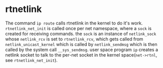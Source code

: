 # rtnetlink
The command `ip route` calls rtnetlink in the kernel to do it's work. `rtnetlink_net_init` is called once per net namespace, where a `sock` is created for receiving commands. the `sock` is an instance of `netlink_sock` whose `netlink_rcv` is set to `rtnetlink_rcv`, which gets called from `netlink_unicast_kernel` which is called by `netlink_sendmsg` which is then called by the system call `__sys_sendmsg`. user space program `ip` creates a netlink socket to talk to the per-net socket in the kernel space(`net->rtnl`, see `rtnetlink_net_init`).